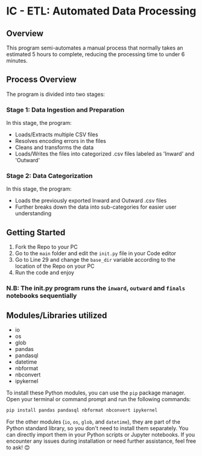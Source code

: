 # IC - ETL: Automated Data Processing
## Overview
This program semi-automates a manual process that normally takes an estimated 5 hours to complete, reducing the processing time to under 6 minutes.

## Process Overview
The program is divided into two stages:

### Stage 1: Data Ingestion and Preparation
In this stage, the program:

- Loads/Extracts multiple CSV files
- Resolves encoding errors in the files
- Cleans and transforms the data
- Loads/Writes the files into categorized .csv files labeled as 'Inward' and 'Outward'

### Stage 2: Data Categorization
In this stage, the program:

- Loads the previously exported Inward and Outward .csv files
- Further breaks down the data into sub-categories for easier user understanding

## Getting Started
1. Fork the Repo to your PC
2. Go to the `main` folder and edit the `init.py` file in your Code editor
3. Go to Line 29 and change the `base_dir` variable according to the location of the Repo on your PC 
4. Run the code and enjoy

### N.B: The init.py program runs the `inward`, `outward` and `finals` notebooks sequentially 

## Modules/Libraries utilized
- io
- os
- glob
- pandas
- pandasql
- datetime
- nbformat
- nbconvert
- ipykernel

To install these Python modules, you can use the `pip` package manager. Open your terminal or command prompt and run the following commands:
```bash
pip install pandas pandasql nbformat nbconvert ipykernel
```
For the other modules (`io`, `os`, `glob`, and `datetime`), they are part of the Python standard library, so you don't need to install them separately. You can directly import them in your Python scripts or Jupyter notebooks.
If you encounter any issues during installation or need further assistance, feel free to ask! 😊
